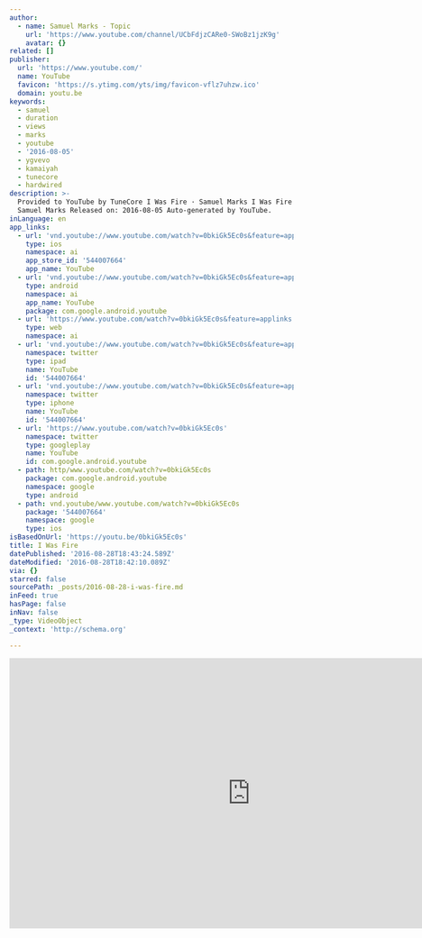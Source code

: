 ```yaml
---
author:
  - name: Samuel Marks - Topic
    url: 'https://www.youtube.com/channel/UCbFdjzCARe0-SWoBz1jzK9g'
    avatar: {}
related: []
publisher:
  url: 'https://www.youtube.com/'
  name: YouTube
  favicon: 'https://s.ytimg.com/yts/img/favicon-vflz7uhzw.ico'
  domain: youtu.be
keywords:
  - samuel
  - duration
  - views
  - marks
  - youtube
  - '2016-08-05'
  - ygvevo
  - kamaiyah
  - tunecore
  - hardwired
description: >-
  Provided to YouTube by TuneCore I Was Fire · Samuel Marks I Was Fire ℗ 2016
  Samuel Marks Released on: 2016-08-05 Auto-generated by YouTube.
inLanguage: en
app_links:
  - url: 'vnd.youtube://www.youtube.com/watch?v=0bkiGk5Ec0s&feature=applinks'
    type: ios
    namespace: ai
    app_store_id: '544007664'
    app_name: YouTube
  - url: 'vnd.youtube://www.youtube.com/watch?v=0bkiGk5Ec0s&feature=applinks'
    type: android
    namespace: ai
    app_name: YouTube
    package: com.google.android.youtube
  - url: 'https://www.youtube.com/watch?v=0bkiGk5Ec0s&feature=applinks'
    type: web
    namespace: ai
  - url: 'vnd.youtube://www.youtube.com/watch?v=0bkiGk5Ec0s&feature=applinks'
    namespace: twitter
    type: ipad
    name: YouTube
    id: '544007664'
  - url: 'vnd.youtube://www.youtube.com/watch?v=0bkiGk5Ec0s&feature=applinks'
    namespace: twitter
    type: iphone
    name: YouTube
    id: '544007664'
  - url: 'https://www.youtube.com/watch?v=0bkiGk5Ec0s'
    namespace: twitter
    type: googleplay
    name: YouTube
    id: com.google.android.youtube
  - path: http/www.youtube.com/watch?v=0bkiGk5Ec0s
    package: com.google.android.youtube
    namespace: google
    type: android
  - path: vnd.youtube/www.youtube.com/watch?v=0bkiGk5Ec0s
    package: '544007664'
    namespace: google
    type: ios
isBasedOnUrl: 'https://youtu.be/0bkiGk5Ec0s'
title: I Was Fire
datePublished: '2016-08-28T18:43:24.589Z'
dateModified: '2016-08-28T18:42:10.089Z'
via: {}
starred: false
sourcePath: _posts/2016-08-28-i-was-fire.md
inFeed: true
hasPage: false
inNav: false
_type: VideoObject
_context: 'http://schema.org'

---
```

<iframe src="https://cdn.embedly.com/widgets/media.html?src=https%3A%2F%2Fwww.youtube.com%2Fembed%2F0bkiGk5Ec0s%3Ffeature%3Doembed&amp;url=http%3A%2F%2Fwww.youtube.com%2Fwatch%3Fv%3D0bkiGk5Ec0s&amp;image=https%3A%2F%2Fi.ytimg.com%2Fvi%2F0bkiGk5Ec0s%2Fhqdefault.jpg&amp;key=b7d04c9b404c499eba89ee7072e1c4f7&amp;type=text%2Fhtml&amp;schema=youtube" width="854" height="480" scrolling="no" frameborder="0" allowfullscreen="" style=""></iframe>